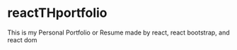 # reactTHportfolio
This is my Personal Portfolio or Resume made by react, react bootstrap, and react dom
